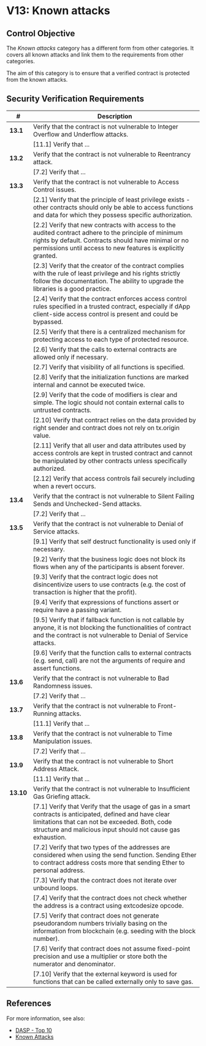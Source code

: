 # V13: Known attacks

## Control Objective

The _Known attacks_ category has a different form from other categories. It covers all known attacks and link them to the requirements from other categories.

The aim of this category is to ensure that a verified contract is protected from the known attacks.

## Security Verification Requirements

| # | Description | 
| --- | --- |
| **13.1** | Verify that the contract is not vulnerable to Integer Overflow and Underflow attacks.
|     | [11.1] Verify that ... |
| **13.2** | Verify that the contract is not vulnerable to Reentrancy attack.
|     | [7.2] Verify that ... |
| **13.3** | Verify that the contract is not vulnerable to Access Control issues.
|     | [2.1] Verify that the principle of least privilege exists - other contracts should only be able to access functions and data for which they possess specific authorization. |
|     | [2.2] Verify that new contracts with access to the audited contract adhere to the principle of minimum rights by default. Contracts should have minimal or no permissions until access to new features is explicitly granted. |
|     | [2.3] Verify that the creator of the contract complies with the rule of least privilege and his rights strictly follow the documentation. The ability to upgrade the libraries is a good practice. |
|     | [2.4] Verify that the contract enforces access control rules specified in a trusted contract, especially if dApp client-side access control is present and could be bypassed. |
|     | [2.5] Verify that there is a centralized mechanism for protecting access to each type of protected resource. |
|     | [2.6] Verify that the calls to external contracts are allowed only if necessary. |
|     | [2.7] Verify that visibility of all functions is specified. |
|     | [2.8] Verify that the initialization functions are marked internal and cannot be executed twice. |
|     | [2.9] Verify that the code of modifiers is clear and simple. The logic should not contain external calls to untrusted contracts. |
|     | [2.10] Verify that contract relies on the data provided by right sender and contract does not rely on tx.origin value. |
|     | [2.11] Verify that all user and data attributes used by access controls are kept in trusted contract and cannot be manipulated by other contracts unless specifically authorized. |
|     | [2.12] Verify that access controls fail securely including when a revert occurs. |
| **13.4** | Verify that the contract is not vulnerable to Silent Failing Sends and Unchecked-Send attacks.
|     | [7.2] Verify that ... |
| **13.5** | Verify that the contract is not vulnerable to Denial of Service attacks.
|     | [9.1] Verify that self destruct functionality is used only if necessary. |
|     | [9.2] Verify that the business logic does not block its flows when any of the participants is absent forever. |
|     | [9.3] Verify that the contract logic does not disincentivize users to use contracts (e.g. the cost of transaction is higher that the profit). |
|     | [9.4] Verify that expressions of functions assert or require have a passing variant. |
|     | [9.5] Verify that if fallback function is not callable by anyone, it is not blocking the functionalities of contract and the contract is not vulnerable to Denial of Service attacks. |
|     | [9.6] Verify that the function calls to external contracts (e.g. send, call) are not the arguments of require and assert functions. |
| **13.6** | Verify that the contract is not vulnerable to Bad Randomness issues.
|     | [7.2] Verify that ... |
| **13.7** | Verify that the contract is not vulnerable to Front-Running attacks.
|     | [11.1] Verify that ... |
| **13.8** | Verify that the contract is not vulnerable to Time Manipulation issues.
|     | [7.2] Verify that ... |
| **13.9** | Verify that the contract is not vulnerable to Short Address Attack.
|     | [11.1] Verify that ... |
| **13.10** | Verify that the contract is not vulnerable to Insufficient Gas Griefing attack.
|     | [7.1] Verify that Verify that the usage of gas in a smart contracts is anticipated, defined and have clear limitations that can not be exceeded. Both, code structure and malicious input should not cause gas exhaustion. |
|     | [7.2] Verify that two types of the addresses are considered when using the send function. Sending Ether to contract address costs more that sending Ether to personal address. |
|     | [7.3] Verify that the contract does not iterate over unbound loops. |
|     | [7.4] Verify that the contract does not check whether the address is a contract using extcodesize opcode. |
|     | [7.5] Verify that contract does not generate pseudorandom numbers trivially basing on the information from blockchain (e.g. seeding with the block number). |
|     | [7.6] Verify that contract does not assume fixed-point precision and use a multiplier or store both the numerator and denominator. |
|     | [7.10] Verify that the external keyword is used for functions that can be called externally only to save gas. |

## References

For more information, see also:

* [DASP - Top 10](https://dasp.co/)
* [Known Attacks](https://consensys.github.io/smart-contract-best-practices/known_attacks/)
